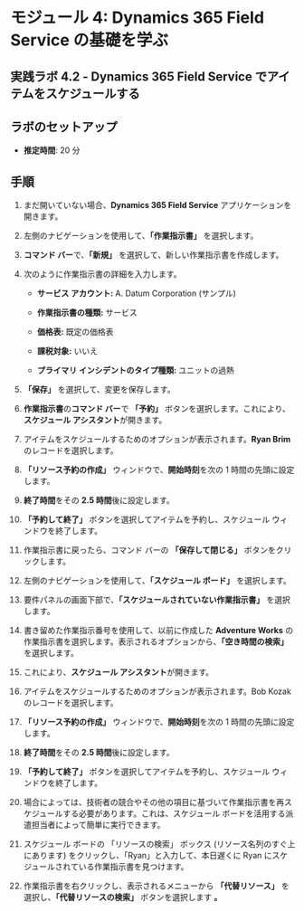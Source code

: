 ﻿---
lab:
    title: 'ラボ 4.2: Dynamics 365 Field Service でアイテムをスケジュールする'
    module: 'モジュール 4: Dynamics 365 Field Service の基礎を学ぶ'
---

モジュール 4: Dynamics 365 Field Service の基礎を学ぶ
========================

## 実践ラボ 4.2 - Dynamics 365 Field Service でアイテムをスケジュールする

## ラボのセットアップ

  - **推定時間**: 20 分
  
## 手順

1. まだ開いていない場合、**Dynamics 365 Field Service** アプリケーションを開きます。 

2. 左側のナビゲーションを使用して、**「作業指示書」** を選択します。

3. **コマンド バー**で、**「新規」** を選択して、新しい作業指示書を作成します。

4. 次のように作業指示書の詳細を入力します。

	- **サービス アカウント:** A. Datum Corporation (サンプル)

	- **作業指示書の種類:** サービス

	- **価格表:** 既定の価格表

	- **課税対象:** いいえ

	- **プライマリ インシデントのタイプ種類:** ユニットの過熱

5. **「保存」** を選択して、変更を保存します。

6. **作業指示書**の**コマンド バー**で **「予約」** ボタンを選択します。これにより、**スケジュール アシスタント**が開きます。 

7. アイテムをスケジュールするためのオプションが表示されます。**Ryan Brim** のレコードを選択します。

8. **「リソース予約の作成」** ウィンドウで、**開始時刻**を次の 1 時間の先頭に設定します。

9. **終了時間**をその **2.5 時間**後に設定します。 

10. **「予約して終了」** ボタンを選択してアイテムを予約し、スケジュール ウィンドウを終了します。 

11. 作業指示書に戻ったら、コマンド バーの **「保存して閉じる」** ボタンをクリックします。 

12. 左側のナビゲーションを使用して、**「スケジュール ボード」** を選択します。

13. 要件パネルの画面下部で、**「スケジュールされていない作業指示書」** を選択します。

14. 書き留めた作業指示番号を使用して、以前に作成した **Adventure Works** の作業指示書を選択します。表示されるオプションから、**「空き時間の検索」** を選択します。 

15. これにより、**スケジュール アシスタント**が開きます。 

16. アイテムをスケジュールするためのオプションが表示されます。Bob Kozak のレコードを選択します。

17. **「リソース予約の作成」** ウィンドウで、**開始時刻**を次の 1 時間の先頭に設定します。

18. **終了時間**をその **2.5 時間**後に設定します。 

19. **「予約して終了」** ボタンを選択してアイテムを予約し、スケジュール ウィンドウを終了します。 

20. 場合によっては、技術者の競合やその他の項目に基づいて作業指示書を再スケジュールする必要があります。これは、スケジュール ボードを活用する派遣担当者によって簡単に実行できます。 

21. スケジュール ボードの 「リソースの検索」 ボックス (リソース名列のすぐ上にあります) をクリックし、「Ryan」と入力して、本日遅くに Ryan にスケジュールされている作業指示書を見つけます。 

22. 作業指示書を右クリックし、表示されるメニューから **「代替リソース」** を選択し、**「代替リソースの検索」** ボタンを選択します **。**

